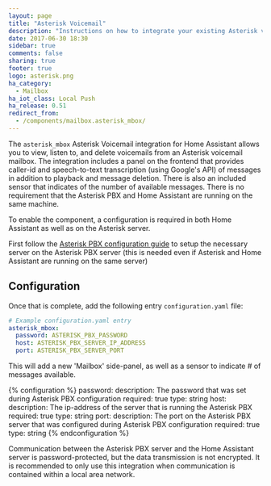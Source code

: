 ```yaml
---
layout: page
title: "Asterisk Voicemail"
description: "Instructions on how to integrate your existing Asterisk voicemail within Home Assistant."
date: 2017-06-30 18:30
sidebar: true
comments: false
sharing: true
footer: true
logo: asterisk.png
ha_category:
  - Mailbox
ha_iot_class: Local Push
ha_release: 0.51
redirect_from:
  - /components/mailbox.asterisk_mbox/
---
```


The `asterisk_mbox` Asterisk Voicemail integration for Home Assistant allows you to view, listen to, and delete voicemails from an Asterisk voicemail mailbox. The integration includes a panel on the frontend that provides caller-id and speech-to-text transcription (using Google's API) of messages in addition to playback and message deletion. There is also an included sensor that indicates of the number of available messages. There is no requirement that the Asterisk PBX and Home Assistant are running on the same machine.

To enable the component, a configuration is required in both Home Assistant as well as on the Asterisk server.

First follow the [Asterisk PBX configuration guide](/docs/asterisk_mbox/) to setup the necessary server on the Asterisk PBX server (this is needed even if Asterisk and Home Assistant are running on the same server)

## Configuration

Once that is complete, add the following entry `configuration.yaml` file:

```yaml
# Example configuration.yaml entry
asterisk_mbox:
  password: ASTERISK_PBX_PASSWORD
  host: ASTERISK_PBX_SERVER_IP_ADDRESS
  port: ASTERISK_PBX_SERVER_PORT
```

This will add a new 'Mailbox' side-panel, as well as a sensor to indicate # of messages available.

{% configuration %}
password:
  description: The password that was set during Asterisk PBX configuration
  required: true
  type: string
host:
  description: The ip-address of the server that is running the Asterisk PBX
  required: true
  type: string
port:
  description: The port on the Asterisk PBX server that was configured during Asterisk PBX configuration
  required: true
  type: string
{% endconfiguration %}

<div class='note warning'>
Communication between the Asterisk PBX server and the Home Assistant server is password-protected, but the data transmission is not encrypted. It is recommended to only use this integration when communication is contained within a local area network.
</div>
